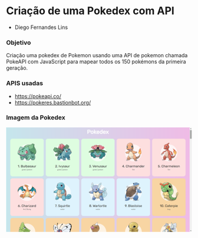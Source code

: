 # Criação de uma Pokedex com API

- Diego Fernandes Lins

### Objetivo
Criação uma pokedex de Pokemon usando uma API de pokemon chamada PokeAPI com JavaScript para mapear todos os 150 pokémons da primeira geração.

### APIS usadas
- https://pokeapi.co/
- https://pokeres.bastionbot.org/

### Imagem da Pokedex
![](https://github.com/DiegoLins10/Pokedex/blob/origin/pokedex2.png)
